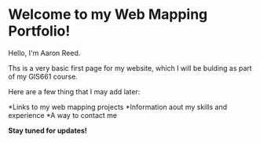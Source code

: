 # Welcome to my Web Mapping Portfolio!

Hello, I'm Aaron Reed.

Ths is a very basic first page for my website, which I will be bulding as part of my GIS661 course.

Here are a few thing that I may add later:

*Links to my web mapping projects
*Information aout my skills and experience
*A way to contact me

**Stay tuned for updates!**
